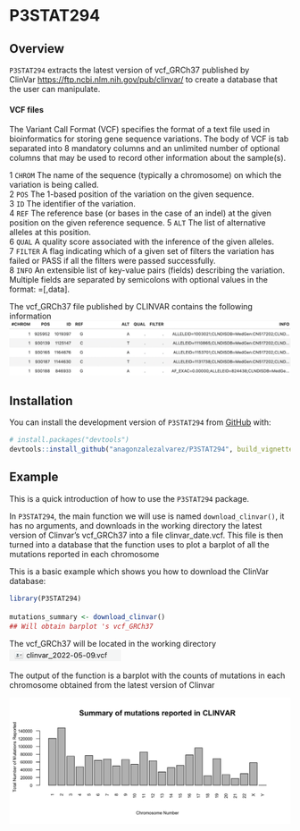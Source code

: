 
<!-- README.md is generated from README.Rmd. Please edit that file -->

# P3STAT294

<!-- badges: start -->
<!-- badges: end -->

## Overview

`P3STAT294` extracts the latest version of vcf_GRCh37 published by  
ClinVar <https://ftp.ncbi.nlm.nih.gov/pub/clinvar/> to create a database
that the user can manipulate.

#### VCF files

The Variant Call Format (VCF) specifies the format of a text file used
in bioinformatics for storing gene sequence variations. The body of VCF
is tab separated into 8 mandatory columns and an unlimited number of
optional columns that may be used to record other information about the
sample(s).

1 `CHROM` The name of the sequence (typically a chromosome) on which the
variation is being called.  
2 `POS` The 1-based position of the variation on the given sequence.  
3 `ID` The identifier of the variation.  
4 `REF` The reference base (or bases in the case of an indel) at the
given position on the given reference sequence. 5 `ALT` The list of
alternative alleles at this position.  
6 `QUAL` A quality score associated with the inference of the given
alleles.  
7 `FILTER` A flag indicating which of a given set of filters the
variation has failed or PASS if all the filters were passed
successfully.  
8 `INFO` An extensible list of key-value pairs (fields) describing the
variation. Multiple fields are separated by semicolons with optional
values in the format: <key>=<data>\[,data\].

The vcf_GRCh37 file published by CLINVAR contains the following
information  
<img src="./VCF.png" width="700" />

## Installation

You can install the development version of `P3STAT294` from
[GitHub](https://github.com/) with:

``` r
# install.packages("devtools")
devtools::install_github("anagonzalezalvarez/P3STAT294", build_vignettes = TRUE)
```

## Example

This is a quick introduction of how to use the `P3STAT294` package.

In `P3STAT294`, the main function we will use is named
`download_clinvar()`, it has no arguments, and downloads in the working
directory the latest version of Clinvar’s vcf_GRCh37 into a file
clinvar_date.vcf. This file is then turned into a database that the
function uses to plot a barplot of all the mutations reported in each
chromosome

This is a basic example which shows you how to download the ClinVar
database:

``` r
library(P3STAT294)

mutations_summary <- download_clinvar()
## Will obtain barplot 's vcf_GRCh37
```

The vcf_GRCh37 will be located in the working
directory<img src="./download.png" width="200" />

The output of the function is a barplot with the counts of mutations in
each chromosome obtained from the latest version of Clinvar

<img src="./plotchrom.png" width="700" />
